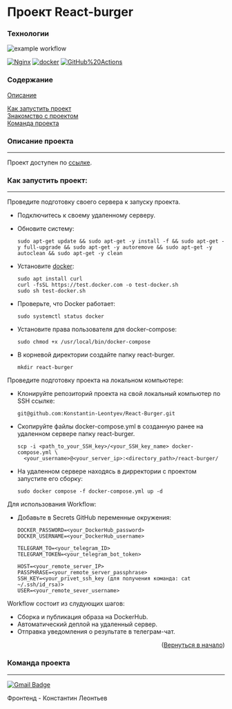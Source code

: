 # Проект React-burger

### Технологии
![example workflow](https://github.com/Konstantin-Leontyev/React-Burger/actions/workflows/react-burger.yml/badge.svg)  
  
[![Nginx](https://img.shields.io/badge/-NGINX-464646?style=flat-square&logo=NGINX)](https://nginx.org/ru/)
[![docker](https://img.shields.io/badge/-Docker-464646?style=flat-square&logo=docker)](https://www.docker.com/)
[![GitHub%20Actions](https://img.shields.io/badge/-GitHub%20Actions-464646?style=flat-square&logo=GitHub%20actions)](https://github.com/features/actions)

### Содержание

[Описание](#description)  
<!-- [Ресурсы проекта](#resorces)   -->
[Как запустить проект](#start)  
[Знакомство с проектом](#command)  
[Команда проекта](#team)


<a name="description"><h3>Описание проекта</h3></a>
___

<!-- 
«Ккалограм» — сайт, на котором пользователи могут публиковать свои рецепты, добавлять чужие рецепты в избранное и подписываться на публикации других авторов. 
Пользователям сайта также доступен сервис «Список покупок». Он позволит создавать список продуктов, которые нужно купить для приготовления выбранных блюд.

<p align="center"><img height="425" src="preview.png"></p> -->

Проект доступен по [ссылке](https://react-burger.ru).

<!-- Проект состоит из следующих страниц: 
* главная - список из шести последних опубликован рецептов, отсортированных по дате публикации «от новых к старым».
* страница рецепта - полное описание рецепта. У авторизованных пользователей доступна возможность добавить рецепт в избранное и список покупок, а также подписаться на автора рецепта.
* страница подписок - список подписок пользователя, с возможностью отменить подписку.
* избранное - список избранных рецептов, с возможностью добавления ингредиентов рецепта в список покупок.
* список покупок - список ингредиентов необходимых к приобретению для приготовления выбранных рецептов.
* создание и редактирование рецепта.

<p align="right">(<a href="#description">Вернуться в начало</a>)</p> -->

<!-- <a name="resorces"><h3>Ресурсы проекта</h3></a>
___
* Ресурс **users**: пользователи.
* Ресурс **followers**: сервис подписок.
* Ресурс **tags**: теги.
* Ресурс **favorites**: избранное.
* Ресурс **carts**: корзина покупок.
* Ресурс **ingredients**: ингредиенты.
* Ресурс **recipes**: рецепты.

Каждый ресурс описан в документации: указаны эндпоинты (адреса, по которым можно сделать запрос), разрешённые типы запросов, права доступа и дополнительные параметры, когда это необходимо.

Документация доступна по ссылкам [swagger](https://kkalogram.ru/swagger/) и [redoc](https://kkalogram.ru/redoc/).
<p align="right">(<a href="#description">Вернуться в начало</a>)</p> -->

<a name="start"><h3>Как запустить проект:</h3></a>
___
Проведите подготовку своего сервера к запуску проекта.

* Подключитесь к своему удаленному серверу. 

* Обновите систему:
  
  ```angular2html
  sudo apt-get update && sudo apt-get -y install -f && sudo apt-get -y full-upgrade && sudo apt-get -y autoremove && sudo apt-get -y autoclean && sudo apt-get -y clean
  ```

* Установите [docker](https://docs.docker.com/engine/install/ubuntu/#install-using-the-convenience-script):

  ```angular2html
  sudo apt install curl
  curl -fsSL https://test.docker.com -o test-docker.sh
  sudo sh test-docker.sh
  ```

* Проверьте, что Docker работает:

  ```angular2html
  sudo systemctl status docker
  ```

* Установите права пользователя для docker-compose:

  ```angular2html
  sudo chmod +x /usr/local/bin/docker-compose
  ```

* В корневой директории создайте папку react-burger.

  ```angular2html
  mkdir react-burger
  ```

Проведите подготовку проекта на локальном компьютере:

* Клонируйте репозиторий проекта на свой локальный компьютер по SSH ссылке:

  ```angular2html
  git@github.com:Konstantin-Leontyev/React-Burger.git
  ```

<!-- * Создайте .env файл и заполните его согласно примеру в .env.example: -->

* Скопируйте файлы docker-compose.yml в созданную ранее на удаленном сервере папку react-burger.

  ```angular2html
  scp -i <path_to_your_SSH_key>/<your_SSH_key_name> docker-compose.yml \ 
    <your_username>@<your_server_ip>:<directory_path>/react-burger/
  ```
  
* На удаленном сервере находясь в дирректории с проектом запустите его сборку:

  ```angular2html
  sudo docker compose -f docker-compose.yml up -d
  ```

Для использования Workflow:

* Добавьте в Secrets GitHub переменные окружения:

  ``` 
  DOCKER_PASSWORD=<your_DockerHub_password>
  DOCKER_USERNAME=<your_DockerHub_username>
  
  TELEGRAM_TO=<your_telegram_ID>
  TELEGRAM_TOKEN=<your_telegram_bot_token>
  
  HOST=<your_remote_server_IP>
  PASSPHRASE=<your_remote_server_passphrase>
  SSH_KEY=<your_privet_ssh_key (для получения команда: cat ~/.ssh/id_rsa)>
  USER=<your_remote_sever_username>
  ```

Workflow состоит из слудующих шагов:

* Сборка и публикация образа на DockerHub.
* Автоматический деплой на удаленный сервер.
* Отправка уведомления о результате в телеграм-чат.

<p align="right">(<a href="#start">Вернуться в начало</a>)</p>

<a name="team"><h3>Команда проекта</h3></a>
___

[![Gmail Badge](https://img.shields.io/badge/-K.A.Leontyev@gmail.com-c14438?style=flat&logo=Gmail&logoColor=white&link=mailto:K.A.Leontyev@gmail.com)](mailto:K.A.Leontyev@gmail.com)<p align='left'>

Фронтенд - Константин Леонтьев
